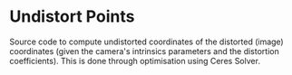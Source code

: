 # Undistort Points
Source code to compute undistorted coordinates of the distorted (image) coordinates (given the camera's intrinsics parameters and the distortion coefficients). This is done through optimisation using Ceres Solver.
